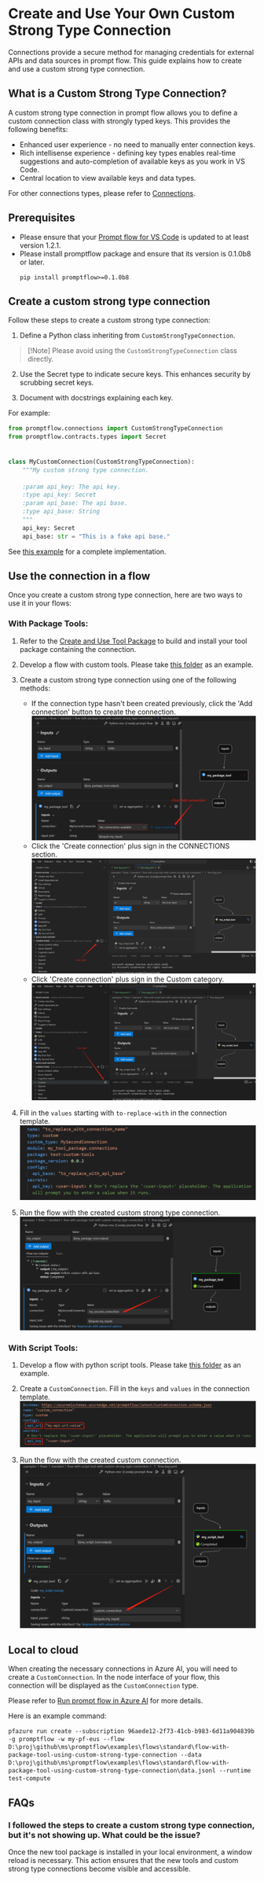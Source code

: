 # Create and Use Your Own Custom Strong Type Connection
Connections provide a secure method for managing credentials for external APIs and data sources in prompt flow. This guide explains how to create and use a custom strong type connection.

## What is a Custom Strong Type Connection?
A custom strong type connection in prompt flow allows you to define a custom connection class with strongly typed keys. This provides the following benefits:

* Enhanced user experience - no need to manually enter connection keys.
* Rich intellisense experience - defining key types enables real-time suggestions and auto-completion of available keys as you work in VS Code.
* Central location to view available keys and data types.

For other connections types, please refer to [Connections](https://microsoft.github.io/promptflow/concepts/concept-connections.html).

## Prerequisites
- Please ensure that your [Prompt flow for VS Code](https://marketplace.visualstudio.com/items?itemName=prompt-flow.prompt-flow) is updated to at least version 1.2.1.
- Please install promptflow package and ensure that its version is 0.1.0b8 or later.
  ```
  pip install promptflow>=0.1.0b8
  ```

## Create a custom strong type connection
Follow these steps to create a custom strong type connection:

1. Define a Python class inheriting from `CustomStrongTypeConnection`.
  > [!Note] Please avoid using the `CustomStrongTypeConnection` class directly.

2. Use the Secret type to indicate secure keys. This enhances security by scrubbing secret keys.

3. Document with docstrings explaining each key.

For example:

```python
from promptflow.connections import CustomStrongTypeConnection
from promptflow.contracts.types import Secret


class MyCustomConnection(CustomStrongTypeConnection):
    """My custom strong type connection.

    :param api_key: The api key.
    :type api_key: Secret
    :param api_base: The api base.
    :type api_base: String
    """
    api_key: Secret
    api_base: str = "This is a fake api base."

```

See [this example](https://github.com/microsoft/promptflow/blob/main/examples/tools/tool-package-quickstart/my_tool_package/tools/tool_with_custom_strong_type_connection.py) for a complete implementation.

## Use the connection in a flow
Once you create a custom strong type connection, here are two ways to use it in your flows:

### With Package Tools:

1. Refer to the [Create and Use Tool Package](create-and-use-tool-package.md#create-custom-tool-package) to build and install your tool package containing the connection.

2. Develop a flow with custom tools. Please take [this folder](https://github.com/microsoft/promptflow/tree/main/examples/tools/use-cases/custom-strong-type-connection-package-tool-showcase) as an example.

3. Create a custom strong type connection using one of the following methods:
    - If the connection type hasn't been created previously, click the 'Add connection' button to create the connection.
    ![create_custom_strong_type_connection_in_node_interface](../../media/how-to-guides/develop-a-tool/create_custom_strong_type_connection_in_node_interface.png)
    - Click the 'Create connection' plus sign in the CONNECTIONS section.
    ![create_custom_strong_type_connection_add_sign](../../media/how-to-guides/develop-a-tool/create_custom_strong_type_connection_add_sign.png)
    - Click 'Create connection' plus sign in the Custom category.
    ![create_custom_strong_type_connection_in_custom_category](../../media/how-to-guides/develop-a-tool/create_custom_strong_type_connection_in_custom_category.png) 

4. Fill in the `values` starting with `to-replace-with` in the connection template.
![custom_strong_type_connection_template](../../media/how-to-guides/develop-a-tool/custom_strong_type_connection_template.png)

5. Run the flow with the created custom strong type connection.
![use_custom_strong_type_connection_in_flow](../../media/how-to-guides/develop-a-tool/use_custom_strong_type_connection_in_flow.png)

### With Script Tools:

1. Develop a flow with python script tools. Please take [this folder](https://github.com/microsoft/promptflow/tree/main/examples/tools/use-cases/custom-strong-type-connection-script-tool-showcase) as an example.

2. Create a `CustomConnection`. Fill in the `keys` and `values` in the connection template.
  ![custom](../../media/how-to-guides/develop-a-tool/custom_connection_template.png)

3. Run the flow with the created custom connection.
  ![use_custom_connection_in_flow](../../media/how-to-guides/develop-a-tool/use_custom_connection_in_flow.png)


## Local to cloud
When creating the necessary connections in Azure AI, you will need to create a `CustomConnection`. In the node interface of your flow, this connection will be displayed as the `CustomConnection` type.

Please refer to [Run prompt flow in Azure AI](../../cloud/azureai/run-promptflow-in-azure-ai.md) for more details.

Here is an example command:
```
pfazure run create --subscription 96aede12-2f73-41cb-b983-6d11a904839b -g promptflow -w my-pf-eus --flow D:\proj\github\ms\promptflow\examples\flows\standard\flow-with-package-tool-using-custom-strong-type-connection --data D:\proj\github\ms\promptflow\examples\flows\standard\flow-with-package-tool-using-custom-strong-type-connection\data.jsonl --runtime test-compute
```

## FAQs

### I followed the steps to create a custom strong type connection, but it's not showing up. What could be the issue?

Once the new tool package is installed in your local environment, a window reload is necessary. This action ensures that the new tools and custom strong type connections become visible and accessible.
